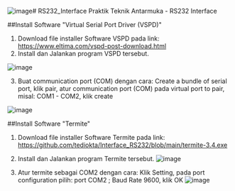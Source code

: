 ![image](https://github.com/user-attachments/assets/8c9f9e3d-685d-42b7-8b0c-67ec266e37d3)# RS232_Interface
Praktik Teknik Antarmuka - RS232 Interface

##Install Software "Virtual Serial Port Driver (VSPD)" 
1. Download file installer Software VSPD pada link:
   https://www.eltima.com/vspd-post-download.html
2. Install dan Jalankan program VSPD tersebut.
   
![image](https://github.com/user-attachments/assets/bf981c46-8081-433c-95ff-5d3eee29d8ca)

3. Buat communication port (COM) dengan cara:
   Create a bundle of serial port, klik pair,
   atur communication port (COM) pada virtual port to pair, misal: COM1 - COM2, klik create
   
![image](https://github.com/user-attachments/assets/3a0de37e-1667-421c-9588-9b90eebd1668)



   ##Install Software "Termite" 
1. Download file installer Software Termite pada link:
   https://github.com/tediokta/Interface_RS232/blob/main/termite-3.4.exe
2. Install dan Jalankan program Termite tersebut.
![image](https://github.com/user-attachments/assets/65070766-e7ae-42e9-89aa-3256d39c16a7)

3. Atur termite sebagai COM2 dengan cara:
   Klik Setting, pada port configuration pilih: port COM2 ; Baud Rate 9600, klik OK
   ![image](https://github.com/user-attachments/assets/4c561a8b-a680-49da-b7b1-4d337ca16097)

